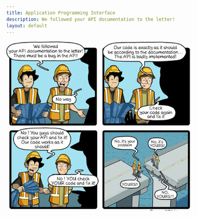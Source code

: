 ```yaml
---
title: Application Programming Interface
description: We followed your API documentation to the letter!
layout: default
---
```


![2022-12-07-APIs](/images/2022-12-07-APIs.png)
